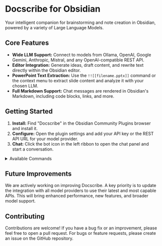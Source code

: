 # Docscribe for Obsidian

Your intelligent companion for brainstorming and note creation in Obsidian, powered by a variety of Large Language Models.

## Core Features

*   **Wide LLM Support:** Connect to models from Ollama, OpenAI, Google Gemini, Anthropic, Mistral, and any OpenAI-compatible REST API.
*   **Editor Integration:** Generate ideas, draft content, and rewrite text directly within the Obsidian editor.
*   **PowerPoint Text Extraction:** Use the `!![[filename.pptx]]` command or the context menu to extract slide content and analyze it with your chosen LLM.
*   **Full Markdown Support:** Chat messages are rendered in Obsidian's Markdown, including code blocks, links, and more.

## Getting Started

1.  **Install:** Find "Docscribe" in the Obsidian Community Plugins browser and install it.
2.  **Configure:** Open the plugin settings and add your API key or the REST API URL for your model provider.
3.  **Chat:** Click the bot icon in the left ribbon to open the chat panel and start a conversation.

<details>
<summary>Available Commands</summary>

*   `/help` - Show help commands.
*   `/model` - List or change model.
*   `/profile` - List or change profiles.
*   `/prompt` - List or change prompts.
*   `/maxtokens [VALUE]` - Set max tokens for the response.
*   `/temp [VALUE]` - Change the temperature (creativity) of the response.
*   `/ref on | off` - Toggle referencing the current note in your conversation.
*   `/append` - Append the current chat history to the active note.
*   `/save` - Save the current chat history to a new note.
*   `/load` - List and load a previous chat history.
*   `/clear` or `/c` - Clear the current chat history.
*   `/stop` or `/s` - Stop the model from generating a response.

</details>

## Future Improvements

We are actively working on improving Docscribe. A key priority is to update the integration with all model providers to use their latest and most capable APIs. This will bring enhanced performance, new features, and broader model support.

## Contributing

Contributions are welcome! If you have a bug fix or an improvement, please feel free to open a pull request. For bugs or feature requests, please create an issue on the GitHub repository.
